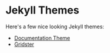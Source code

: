 # Jekyll Themes

Here's a few nice looking Jekyll themes:

- [Documentation Theme](http://jekyllthemes.org/themes/documentation-theme-jekyll/)
- [Gridster](http://jekyllthemes.org/themes/gridster/)
